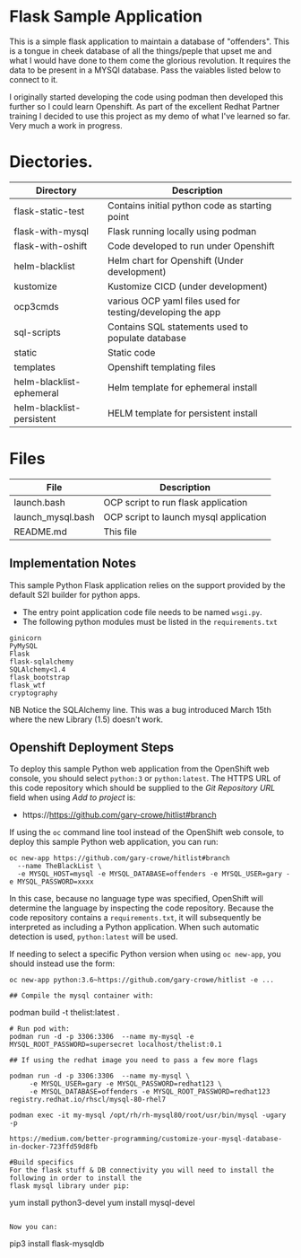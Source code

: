 # Flask Sample Application
This is a simple flask application to maintain a database of "offenders". This is a tongue in cheek database of all the things/peple that upset me and what I would have done to them come the glorious revolution.
It requires the data to be present in a MYSQl database.  Pass the vaiables listed below to connect to it.

I originally started developing the code using podman then developed this further so I could learn Openshift. As part of the excellent Redhat Partner training I decided to use this project as my demo of what I've learned so far.
Very much a work in progress.

# Diectories.
| Directory | Description |
| --------- | ----------- |
| flask-static-test | Contains initial python code as starting point |
| flask-with-mysql | Flask running locally using podman |
| flask-with-oshift | Code developed to run under Openshift |
| helm-blacklist | Helm chart for Openshift (Under development) |
| kustomize | Kustomize CICD (under development) |
| ocp3cmds | various OCP yaml files used for testing/developing the app |
| sql-scripts | Contains SQL statements used to populate database |
| static | Static code |
| templates | Openshift templating files |
| helm-blacklist-ephemeral | Helm template for ephemeral install |
| helm-blacklist-persistent | HELM template for persistent install |

# Files
| File | Description |
| ---- | ----------- |
| launch.bash | OCP script to run flask application |
| launch_mysql.bash | OCP script to launch mysql application |
| README.md | This file |

## Implementation Notes

This sample Python Flask application relies on the support provided by the default S2I builder for python apps.

* The entry point application code file needs to be named ``wsgi.py``.
* The following python modules must be listed in the ``requirements.txt``
```
ginicorn
PyMySQL
Flask
flask-sqlalchemy
SQLAlchemy<1.4
flask_bootstrap
flask_wtf
cryptography
```
NB Notice the SQLAlchemy line. This was a bug introduced March 15th where the new Library (1.5) doesn't work.

## Openshift Deployment Steps

To deploy this sample Python web application from the OpenShift web console, you should select ``python:3`` or ``python:latest``. 
The HTTPS URL of this code repository which should be supplied to the _Git Repository URL_ field when using _Add to project_ is:

* https://https://github.com/gary-crowe/hitlist#branch

If using the ``oc`` command line tool instead of the OpenShift web console, to deploy this sample Python web application, you can run:

```
oc new-app https://github.com/gary-crowe/hitlist#branch
  --name TheBlackList \
  -e MYSQL_HOST=mysql -e MYSQL_DATABASE=offenders -e MYSQL_USER=gary -e MYSQL_PASSWORD=xxxx
```

In this case, because no language type was specified, OpenShift will determine the language by inspecting the code repository. Because the code repository contains a ``requirements.txt``, it will subsequently be interpreted as including a Python application. When such automatic detection is used, ``python:latest`` will be used.

If needing to select a specific Python version when using ``oc new-app``, you should instead use the form:

```
oc new-app python:3.6~https://github.com/gary-crowe/hitlist -e ...

## Compile the mysql container with:
```
podman build -t thelist:latest .
```
# Run pod with:
podman run -d -p 3306:3306  --name my-mysql -e MYSQL_ROOT_PASSWORD=supersecret localhost/thelist:0.1

## If using the redhat image you need to pass a few more flags

podman run -d -p 3306:3306  --name my-mysql \
     -e MYSQL_USER=gary -e MYSQL_PASSWORD=redhat123 \
     -e MYSQL_DATABASE=offenders -e MYSQL_ROOT_PASSWORD=redhat123 registry.redhat.io/rhscl/mysql-80-rhel7

podman exec -it my-mysql /opt/rh/rh-mysql80/root/usr/bin/mysql -ugary -p

https://medium.com/better-programming/customize-your-mysql-database-in-docker-723ffd59d8fb

#Build specifics
For the flask stuff & DB connectivity you will need to install the following in order to install the 
flask mysql library under pip:
```
yum install python3-devel
yum install mysql-devel
```

Now you can:
```
pip3 install flask-mysqldb
```
